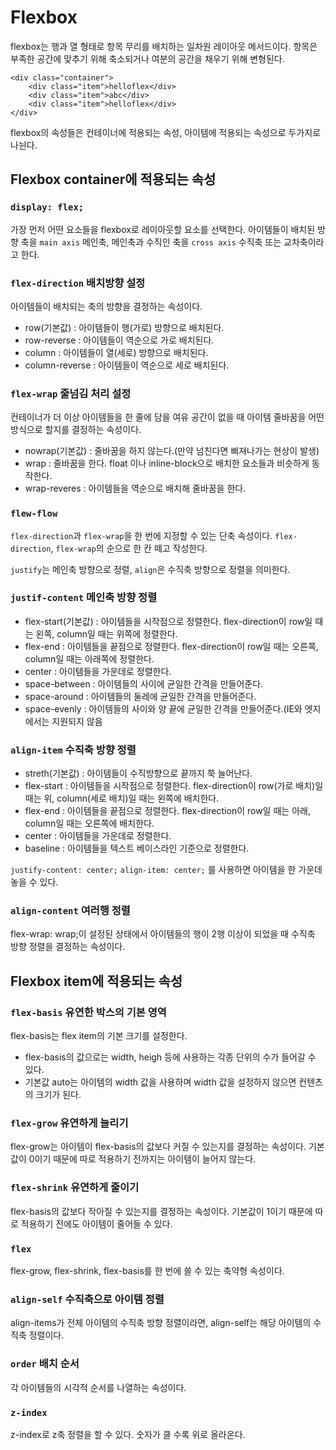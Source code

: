 # Flexbox

flexbox는 행과 열 형태로 항목 무리를 배치하는 일차원 레이아웃 메서드이다. 항목은 부족한 공간에 맞추기 위해 축소되거나 여분의 공간을 채우기 위해 변형된다.

```
<div class="container">
	<div class="item">helloflex</div>
	<div class="item">abc</div>
	<div class="item">helloflex</div>
</div>
```

flexbox의 속성들은 컨테이너에 적용되는 속성, 아이템에 적용되는 속성으로 두가지로 나뉜다.

## Flexbox container에 적용되는 속성

### `display: flex;`

가장 먼저 어떤 요소들을 flexbox로 레이아웃할 요소를 선택한다.
아이템들이 배치된 방향 축을 `main axis` 메인축, 메인축과 수직인 축을 `cross axis` 수직축 또는 교차축이라고 한다.

### `flex-direction` 배치방향 설정

아이템들이 배치되는 축의 방향을 결정하는 속성이다.

- row(기본값) : 아이템들이 행(가로) 방향으로 배치된다.
- row-reverse : 아이템들이 역순으로 가로 배치된다.
- column : 아이템들이 열(세로) 방향으로 배치된다.
- column-reverse : 아이템들이 역순으로 세로 배치된다.

### `flex-wrap` 줄넘김 처리 설정

컨테이너가 더 이상 아이템들을 한 줄에 담을 여유 공간이 없을 때 아이템 줄바꿈을 어떤 방식으로 할지를 결정하는 속성이다.

- nowrap(기본값) : 줄바꿈을 하지 않는다.(만약 넘친다면 삐져나가는 현상이 발생)
- wrap : 줄바꿈을 한다. float 이나 inline-block으로 배치한 요소들과 비슷하게 동작한다.
- wrap-reveres : 아이템들을 역순으로 배치해 줄바꿈을 한다.

### `flew-flow`

`flex-direction`과 `flex-wrap`을 한 번에 지정할 수 있는 단축 속성이다. `flex-direction`, `flex-wrap`의 순으로 한 칸 떼고 작성한다.

`justify`는 메인축 방향으로 정렬, `align`은 수직축 방향으로 정렬을 의미한다.

### `justif-content` 메인축 방향 정렬

- flex-start(기본값) : 아이템들을 시작점으로 정렬한다. flex-direction이 row일 때는 왼쪽, column일 때는 위쪽에 정렬한다.
- flex-end : 아이템들을 끝점으로 정렬한다. flex-direction이 row일 때는 오른쪽, column일 때는 아래쪽에 정렬한다.
- center : 아이템들을 가운데로 정렬한다.
- space-between : 아이템들의 사이에 균일한 간격을 만들어준다.
- space-around : 아이템들의 둘레에 균일한 간격을 만들어준다.
- space-evenly : 아이템들의 사이와 양 끝에 균일한 간격을 만들어준다.(IE와 엣지에서는 지원되지 않음

### `align-item` 수직축 방향 정렬

- streth(기본값) : 아이템들이 수직방향으로 끝까지 쭉 늘어난다.
- flex-start : 아이템들을 시작점으로 정렬한다. flex-direction이 row(가로 배치)일 때는 위, column(세로 배치)일 때는 왼쪽에 배치한다.
- flex-end : 아이템들을 끝점으로 정렬한다. flex-direction이 row일 때는 아래, column일 때는 오른쪽에 배치한다.
- center : 아이템들을 가운데로 정렬한다.
- baseline : 아이템들을 텍스트 베이스라인 기준으로 정렬한다.

`justify-content: center;` `align-item: center;` 를 사용하면 아이템을 한 가운데 놓을 수 있다.

### `align-content` 여러행 정렬

flex-wrap: wrap;이 설정된 상태에서 아이템들의 행이 2행 이상이 되었을 때 수직축 방향 정렬을 결정하는 속성이다.

## Flexbox item에 적용되는 속성

### `flex-basis` 유연한 박스의 기본 영역

flex-basis는 flex item의 기본 크기를 설정한다.

- flex-basis의 값으로는 width, heigh 등에 사용하는 각종 단위의 수가 들어갈 수 있다.
- 기본값 auto는 아이템의 width 값을 사용하며 width 값을 설정하지 않으면 컨텐츠의 크기가 된다.

### `flex-grow` 유연하게 늘리기

flex-grow는 아이템이 flex-basis의 값보다 커질 수 있는지를 결정하는 속성이다.
기본값이 0이기 때문에 따로 적용하기 전까지는 아이템이 늘어지 않는다.

### `flex-shrink` 유연하게 줄이기

flex-basis의 값보다 작아질 수 있는지를 결정하는 속성이다.
기본값이 1이기 때문에 따로 적용하기 전에도 아이템이 줄어들 수 있다.

### `flex`

flex-grow, flex-shrink, flex-basis를 한 번에 쓸 수 있는 축약형 속성이다.

### `align-self` 수직축으로 아이템 정렬

align-items가 전체 아이템의 수직축 방향 정렬이라면, align-self는 해당 아이템의 수직축 정렬이다.

### `order` 배치 순서

각 아이템들의 시각적 순서를 나열하는 속성이다.

### `z-index`

z-index로 z축 정렬을 할 수 있다. 숫자가 클 수록 위로 올라온다.
